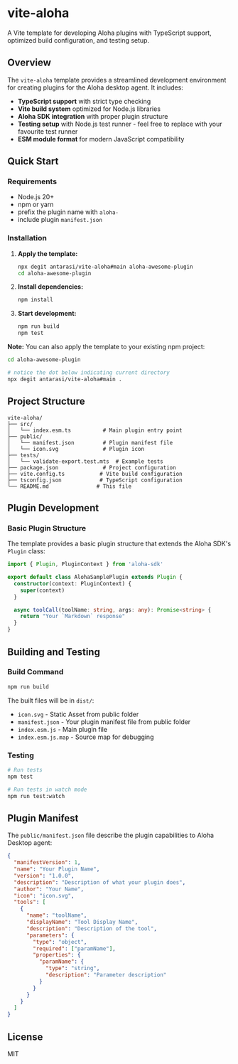# vite-aloha

A Vite template for developing Aloha plugins with TypeScript support, optimized build configuration, and testing setup.

## Overview

The `vite-aloha` template provides a streamlined development environment for creating plugins for the Aloha desktop agent. It includes:

- **TypeScript support** with strict type checking
- **Vite build system** optimized for Node.js libraries
- **Aloha SDK integration** with proper plugin structure
- **Testing setup** with Node.js test runner - feel free to replace with your favourite test runner
- **ESM module format** for modern JavaScript compatibility

## Quick Start

### Requirements

- Node.js 20+ 
- npm or yarn
- prefix the plugin name with `aloha-`
- include plugin `manifest.json`

### Installation

1. **Apply the template:**
   ```bash
   npx degit antarasi/vite-aloha#main aloha-awesome-plugin
   cd aloha-awesome-plugin
   ```

2. **Install dependencies:**
   ```bash
   npm install
   ```

3. **Start development:**
   ```bash
   npm run build
   npm test
   ```

**Note:** You can also apply the template to your existing npm project:
```bash
cd aloha-awesome-plugin

# notice the dot below indicating current directory
npx degit antarasi/vite-aloha#main . 
```

## Project Structure

```
vite-aloha/
├── src/
│   └── index.esm.ts          # Main plugin entry point
├── public/
│   └── manifest.json         # Plugin manifest file
│   └── icon.svg              # Plugin icon
├── tests/
│   └── validate-export.test.mts  # Example tests
├── package.json              # Project configuration
├── vite.config.ts           # Vite build configuration
├── tsconfig.json            # TypeScript configuration
└── README.md               # This file
```

## Plugin Development

### Basic Plugin Structure

The template provides a basic plugin structure that extends the Aloha SDK's `Plugin` class:

```typescript
import { Plugin, PluginContext } from 'aloha-sdk'

export default class AlohaSamplePlugin extends Plugin {
  constructor(context: PluginContext) {
    super(context)
  }

  async toolCall(toolName: string, args: any): Promise<string> {
    return "Your `Markdown` response"
  }
}
```

## Building and Testing

### Build Command

```bash
npm run build
```

The built files will be in `dist/`:
  - `icon.svg` - Static Asset from public folder
  - `manifest.json` - Your plugin manifest file from public folder
  - `index.esm.js` - Main plugin file
  - `index.esm.js.map` - Source map for debugging

### Testing

```bash
# Run tests
npm test

# Run tests in watch mode
npm run test:watch
```

## Plugin Manifest

The `public/manifest.json` file describe the plugin capabilities to Aloha Desktop agent:

```json
{
  "manifestVersion": 1,
  "name": "Your Plugin Name",
  "version": "1.0.0",
  "description": "Description of what your plugin does",
  "author": "Your Name",
  "icon": "icon.svg",
  "tools": [
    {
      "name": "toolName",
      "displayName": "Tool Display Name",
      "description": "Description of the tool",
      "parameters": {
        "type": "object",
        "required": ["paramName"],
        "properties": {
          "paramName": {
            "type": "string",
            "description": "Parameter description"
          }
        }
      }
    }
  ]
}
```

## License

MIT
